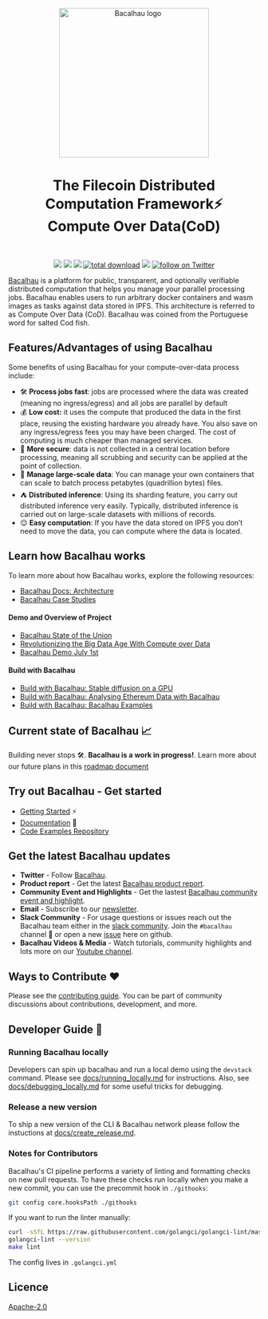 <!-- commenting out until we can fix the image logo [![CircleCI](https://dl.circleci.com/status-badge/img/null/filecoin-project/bacalhau/tree/main.svg?style=svg)](https://dl.circleci.com/status-badge/redirect/null/filecoin-project/bacalhau/tree/main)
-->

<!-- commenting out until we can fix the image logo [![CircleCI](https://dl.circleci.com/status-badge/img/null/filecoin-project/bacalhau/tree/main.svg?style=svg)](https://dl.circleci.com/status-badge/redirect/null/filecoin-project/bacalhau/tree/main)
-->
<p align="center">
  <a href="https://github.com/filecoin-project/bacalhau">
    <img src="https://github.com/filecoin-project/bacalhau/blob/dev/docs/images/bacalhau-fish.jpg" alt="Bacalhau logo" width="300"/>

  </a>
  </p>

<h1 align="center">The Filecoin Distributed Computation Framework⚡️ <br>Compute Over Data(CoD)</h1>
<br>

<p align="center">
    <a href="https://github.com/filecoin-project/bacalhau/blob/dev/LICENSE" alt="Contributors">
        <img src="https://img.shields.io/badge/license-Apache-green" /></a>  
    <a href="https://github.com/filecoin-project/bacalhau/releases/" alt="Release">
        <img src="https://img.shields.io/github/v/release/filecoin-project/bacalhau?display_name=tag" /></a>
    <a href="https://github.com/filecoin-project/bacalhau/pulse" alt="Activity">
        <img src="https://img.shields.io/github/commit-activity/m/filecoin-project/bacalhau" /></a>
    <a href="https://img.shields.io/github/downloads/filecoin-project/bacalhau/total">
        <img src="https://img.shields.io/github/downloads/filecoin-project/bacalhau/total" alt="total download"></a>
      <a href="https://filecoinproject.slack.com/" alt="Slack">
        <img src="https://img.shields.io/badge/slack-join_community-red.svg?color=0052FF&labelColor=090422&logo=slack" /></a>
    <a href="https://twitter.com/intent/follow?screen_name=BacalhauProject">
        <img src="https://img.shields.io/twitter/follow/BacalhauProject?style=social&logo=twitter" alt="follow on Twitter"></a>
</p>


[Bacalhau](https://www.bacalhau.org/) is a platform for public, transparent, and optionally verifiable distributed computation that helps you manage your parallel processing jobs. Bacalhau enables users to run arbitrary docker containers and wasm images as tasks against data stored in IPFS. This architecture is referred to as Compute Over Data (CoD). Bacalhau was coined from the Portuguese word for salted Cod fish.

## Features/Advantages of using Bacalhau
Some benefits of using Bacalhau for your compute-over-data process include:

- 🛠 **Process jobs fast**: jobs are processed where the data was created (meaning no ingress/egress) and all jobs are parallel by default
- 💰 **Low cost:** it uses the compute that produced the data in the first place, reusing the existing hardware you already have. You also save on any ingress/egress fees you may have been charged. The cost of computing is much cheaper than managed services.
- 🔐 **More secure**: data is not collected in a central location before processing, meaning all scrubbing and security can be applied at the point of collection.
- 🔷 **Manage large-scale data**: You can manage your own containers that can scale to batch process petabytes (quadrillion bytes) files.
- ⛺️ **Distributed inference**: Using its sharding feature, you carry out distributed inference very easily. Typically, distributed inference is carried out on large-scale datasets with millions of records.
- 😌 **Easy computation**: If you have the data stored on IPFS you don’t need to move the data, you can compute where the data is located.

## Learn how Bacalhau works

To learn more about how Bacalhau works, explore the following resources:
- [Bacalhau Docs: Architecture](https://docs.bacalhau.org/about-bacalhau/architecture)
- [Bacalhau Case Studies](https://www.bacalhau.org/casestudies/)

#### Demo and Overview of Project
- [Bacalhau State of the Union](https://www.youtube.com/watch?v=gAHaMsTknZM)
- [Revolutionizing the Big Data Age With Compute over Data](https://www.youtube.com/watch?v=RZopDyTJ1pk)
- [Bacalhau Demo July 1st](https://www.youtube.com/watch?v=4YHkmL4Ld74)

#### Build with Bacalhau
- [Build with Bacalhau: Stable diffusion on a GPU](https://www.youtube.com/watch?v=53uY48e1lis)
- [Build with Bacalhau: Analysing Ethereum Data with Bacalhau](https://www.youtube.com/watch?v=3b0kY13ugBo)
- [Build with Bacalhau: Bacalhau Examples](https://docs.bacalhau.org/examples/)


## Current state of Bacalhau 📈
Building never stops 🛠️.  **Bacalhau is a work in progress!**. Learn more about our future plans in this [roadmap document](https://www.starmaps.app/roadmap/github.com/filecoin-project/bacalhau/issues/1151)

## Try out Bacalhau - Get started

- [Getting Started](https://docs.bacalhau.org/getting-started/installation) ⚡
- [Documentation](https://docs.bacalhau.org/) :closed_book:
- [Code Examples Repository](https://github.com/bacalhau-project/examples)

## Get the latest Bacalhau updates 
- **Twitter** - Follow [Bacalhau](https://twitter.com/BacalhauProject).
- **Product report** - Get the latest [Bacalhau product report](https://bacalhau.substack.com/s/project-report).
- **Community Event and Highlights** - Get the lastest [Bacalhau community event and highlight](https://bacalhau.substack.com/s/cod-summit-highlight).
- **Email** - Subscribe to our [newsletter](https://bacalhau.substack.com/).
- **Slack Community** - For usage questions or issues reach out the Bacalhau team either in the  [slack community](https://filecoin.io/slack/). Join the `#bacalhau` channel :raising_hand: or open a new [issue](https://github.com/filecoin-project/bacalhau/issues) here on github.
- **Bacalhau Videos & Media** - Watch tutorials, community highlights and lots more on our [Youtube channel](https://www.youtube.com/@bacalhauproject).

## Ways to Contribute ❤️
Please see the [contributing guide](https://docs.bacalhau.org/community/ways-to-contribute). You can be part of community discussions about contributions, development, and more.

## Developer Guide 🧭

### Running Bacalhau locally

Developers can spin up bacalhau and run a local demo using the `devstack` command. 
Please see [docs/running_locally.md](docs/running_locally.md) for instructions.
Also, see [docs/debugging_locally.md](docs/debugging_locally.md) for some useful tricks for debugging.

### Release a new version

To ship a new version of the CLI & Bacalhau network please follow the instuctions at [docs/create_release.md](docs/create_release.md).

### Notes for Contributors

Bacalhau's CI pipeline performs a variety of linting and formatting checks on new pull requests. 
To have these checks run locally when you make a new commit, you can use the precommit hook in `./githooks`:

```bash
git config core.hooksPath ./githooks
```
If you want to run the linter manually:

```bash
curl -sSfL https://raw.githubusercontent.com/golangci/golangci-lint/master/install.sh | sudo sh -s -- -b /usr/local/go/bin
golangci-lint --version
make lint
```
The config lives in `.golangci.yml`

## Licence

[Apache-2.0](./LICENSE)
